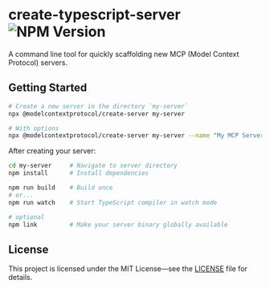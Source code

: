 # create-typescript-server ![NPM Version](https://img.shields.io/npm/v/%40modelcontextprotocol%2Fcreate-server)

A command line tool for quickly scaffolding new MCP (Model Context Protocol) servers.

## Getting Started

```bash
# Create a new server in the directory `my-server`
npx @modelcontextprotocol/create-server my-server

# With options
npx @modelcontextprotocol/create-server my-server --name "My MCP Server" --description "A custom MCP server"
```

After creating your server:

```bash
cd my-server     # Navigate to server directory
npm install      # Install dependencies

npm run build    # Build once
# or...
npm run watch    # Start TypeScript compiler in watch mode

# optional
npm link         # Make your server binary globally available
```

## License

This project is licensed under the MIT License—see the [LICENSE](LICENSE) file for details.
